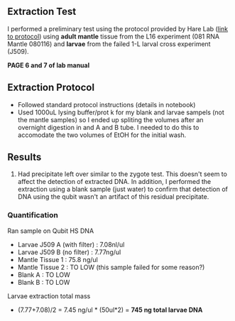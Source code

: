 ## Extraction Test

I performed a preliminary test using the protocol provided by Hare Lab ([link to protocol](https://github.com/epigeneticstoocean/2018OAExp_larvae/blob/master/protocols/hare_larvaeExtractionProtocol.md)) using **adult mantle** tissue from the L16 experiment (081 RNA Mantle 080116) and **larvae** from the failed 1-L larval cross experiment (J509).

**PAGE 6 and 7 of lab manual**

## Extraction Protocol

* Followed standard protocol instructions (details in notebook)  
* Used 1000uL lysing buffer/prot k for my blank and larvae sampels (not the mantle samples) so I ended up spliting the volumes after an overnight digestion in and A and B tube. I needed to do this to accomodate the two volumes of EtOH for the initial wash.

## Results

1) Had precipitate left over similar to the zygote test. This doesn't seem to affect the detection of extracted DNA. In addition, I performed the extraction using a blank sample (just water) to confirm that detection of DNA using the qubit wasn't an artifact of this residual precipitate.

### Quantification
 
 Ran sample on Qubit HS DNA
 
  * Larvae J509 A (with filter) : 7.08nl/ul 
  * Larvae J509 B (no filter) : 7.77ng/ul 
  * Mantle Tissue 1 : 75.8 ng/ul
  * Mantle Tissue 2 : TO LOW (this sample failed for some reason?)
  * Blank A : TO LOW   
  * Blank B : TO LOW
 
 Larvae extraction total mass
  * (7.77+7.08)/2 = 7.45 ng/ul * (50ul*2) = **745 ng total larvae DNA**
